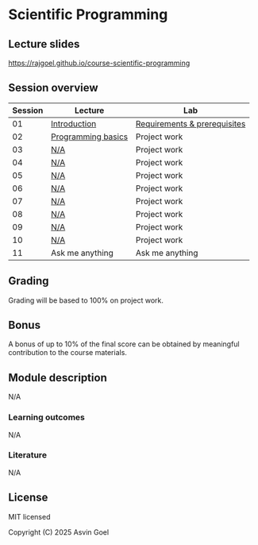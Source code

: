 # Scientific Programming

## Lecture slides

https://rajgoel.github.io/course-scientific-programming

## Session overview

| Session | Lecture                                                                                           | Lab             |
|---------|---------------------------------------------------------------------------------------------------|-----------------|
| 01      | [Introduction](https://rajgoel.github.io/course-scientific-programming/?topic=01-lecture)         | [Requirements & prerequisites](https://rajgoel.github.io/course-scientific-programming/?topic=01-lab)    |
| 02      | [Programming basics](https://rajgoel.github.io/course-scientific-programming/?topic=02-lecture)   | Project work    |
| 03      | [N/A](https://rajgoel.github.io/course-scientific-programming/?topic=03-lecture)                  | Project work    |
| 04      | [N/A](https://rajgoel.github.io/course-scientific-programming/?topic=04-lecture)                  | Project work    |
| 05      | [N/A](https://rajgoel.github.io/course-scientific-programming/?topic=05-lecture)                  | Project work    |
| 06      | [N/A](https://rajgoel.github.io/course-scientific-programming/?topic=06-lecture)                  | Project work    |
| 07      | [N/A](https://rajgoel.github.io/course-scientific-programming/?topic=07-lecture)                  | Project work    |
| 08      | [N/A](https://rajgoel.github.io/course-scientific-programming/?topic=08-lecture)                  | Project work    |
| 09      | [N/A](https://rajgoel.github.io/course-scientific-programming/?topic=09-lecture)                  | Project work    |
| 10      | [N/A](https://rajgoel.github.io/course-scientific-programming/?topic=10-lecture)                  | Project work    |
| 11      | Ask me anything                                                                                   | Ask me anything |

## Grading

Grading will be based to 100% on project work.

## Bonus

A bonus of up to 10% of the final score can be obtained by meaningful contribution to the course materials. 

## Module description

N/A

### Learning outcomes

N/A

### Literature

N/A

## License

MIT licensed

Copyright (C) 2025 Asvin Goel
